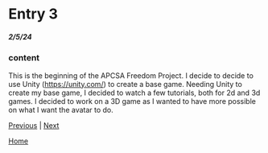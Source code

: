 # Entry 3
##### 2/5/24

### content
This is the beginning of the APCSA Freedom Project. I decide to decide to use Unity (https://unity.com/) to create a base game. Needing Unity to create my base game, I decided to watch a few tutorials, both for 2d and 3d games. I decided to work on a 3D game as I wanted to have more possible on what I want the avatar to do.


[Previous](entry02.md) | [Next](entry04.md)

[Home](../README.md)
